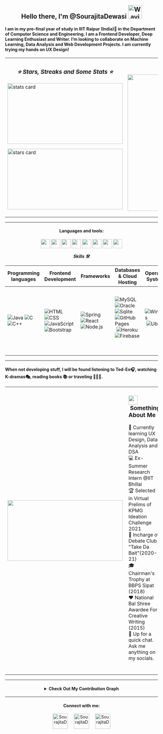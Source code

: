 <h2 align="center"> Hello there, I'm @SourajitaDewasi <img src="https://raw.githubusercontent.com/nixin72/nixin72/master/wave.gif" alt="Waving hand animated gif"
         height="45"
         width="45" /></h2>
  
<h4>
I am in my pre-final year of study in IIIT Raipur (India)📍 in the Department of Computer Science and Engineering. I am a Frontend Developer, Deep Learning Enthusiast and Writer. I’m looking to collaborate on Machine Learning, Data Analysis and Web Development Projects. I am currently trying my hands on UX Design!
</h4>
<table border = "0">
         <tr>
                  <td><h3 align = "center"><i> ⭐ Stars, Streaks and Some Stats ⭐ </i></h3>
                        <p><img align="center" alt= "stats card" height="200px" width="380" src="https://github-readme-streak-stats.herokuapp.com/?user=SourajitaDewasi&theme=radical"/> </p>
                   <p><img alt = "stars card" height="200px" width="380" src="https://github-readme-stats.vercel.app/api?username=SourajitaDewasi&count_private=true&theme=radical&show_icons=true" /></p>
                  </td>
               <td><p align = "right"><img src="https://komarev.com/ghpvc/?username=SourajitaDewasi&label=Profile%20views&color=0e75b6&style=flat" alt="SourajitaDewasi" /> </p>
              <p>
              <img height="450" width="470" src="https://data.whicdn.com/images/222319615/original.gif" /> </a>
              </p>
                  </td>
           </tr>
    </table>
 
 <hr>
<h4 align="center">Languages and tools: </h1>
<p align="center">
<div align="center">
  <img src = 'https://github.com/MarikIshtar007/MarikIshtar007/blob/master/images/c-original.svg' width='30'/> <img src = 'https://github.com/MarikIshtar007/MarikIshtar007/blob/master/images/cpp.svg' width='30'/> <img src = 'https://github.com/MarikIshtar007/MarikIshtar007/blob/master/images/python2.png' height='30'/>  <img src = 'https://github.com/MarikIshtar007/MarikIshtar007/blob/master/images/html.svg' width='30'/> <img src = 'https://github.com/MarikIshtar007/MarikIshtar007/blob/master/images/css.svg' width='30'/> <img src = 'https://github.com/MarikIshtar007/MarikIshtar007/blob/master/images/java.svg' width='30'/> <img src = 'https://github.com/MarikIshtar007/MarikIshtar007/blob/master/images/sql.svg' width='30'/> <img src = 'https://github.com/MarikIshtar007/MarikIshtar007/blob/master/images/git.svg' width='30'/>
</div>
<p align="center">
  <i><b> Skills 🛠️</b></i></p>

| Programming languages | Frontend Development | Frameworks | Databases & Cloud Hosting | Operating Systems | IDE | Software & Tools |
| --- | --- | --- | --- | --- | --- | --- |
| ![Java](https://img.shields.io/badge/-Java-05122A?style=flat&logo=Java&logoColor=FFA518)&nbsp;![C](https://img.shields.io/badge/-C-05122A?style=flat&logo=C&logoColor=A8B9CC)&nbsp;![C++](https://img.shields.io/badge/-C++-05122A?style=flat&logo=C%2B%2B&logoColor=00599C)&nbsp; | ![HTML](https://img.shields.io/badge/-HTML-05122A?style=flat&logo=HTML5)&nbsp;![CSS](https://img.shields.io/badge/-CSS-05122A?style=flat&logo=CSS3&logoColor=1572B6)&nbsp;![JavaScript](https://img.shields.io/badge/-JavaScript-05122A?style=flat&logo=javascript)&nbsp;![Bootstrap](https://img.shields.io/badge/-Bootstrap-05122A?style=flat&logo=bootstrap&logoColor=563D7C)&nbsp; | ![Spring](https://img.shields.io/badge/spring-%236DB33F.svg?style=flat&logo=spring&logoColor=white)&nbsp;![React](https://img.shields.io/badge/-React-05122A?style=flat&logo=react)&nbsp;![Node.js](https://img.shields.io/badge/-Node.js-05122A?style=flat&logo=node.js)&nbsp; | ![MySQL](https://img.shields.io/badge/mysql-%2300f.svg?style=flat&logo=mysql&logoColor=white)&nbsp;![Oracle](https://img.shields.io/badge/Oracle-F80000?style=flat&logo=oracle&logoColor=white)&nbsp;![Sqlite](https://img.shields.io/badge/sqlite-%2307405e.svg?style=flat&logo=sqlite&logoColor=white)&nbsp;![GitHub Pages](https://img.shields.io/badge/GitHub%20Pages-%23327FC7.svg?style=flat&llogo=github&logoColor=white)&nbsp;![Heroku](https://img.shields.io/badge/Heroku%20-%23430098.svg?logo=heroku&logoColor=white)&nbsp;![Firebase](https://img.shields.io/badge/Firebase-%23316192.svg?logo=firebase&logoColor=white)&nbsp; | ![Windows](https://img.shields.io/badge/Windows-0078D6?logo=windows&logoColor=white)&nbsp;![Ubuntu](https://img.shields.io/badge/Ubuntu-E95420?style=flat-square&logo=ubuntu&logoColor=white)&nbsp; | ![Visual Studio Code](https://img.shields.io/badge/-Visual%20Studio%20Code-05122A?style=flat&logo=visual-studio-code&logoColor=007ACC)&nbsp;![Eclipse](https://img.shields.io/badge/-Eclipse-05122A?style=flat&logo=eclipse-ide&logoColor=2C2255)&nbsp;![NetBeans IDE](https://img.shields.io/badge/NetBeansIDE-1B6AC6.svg?style=flat&logo=apache-netbeans-ide&logoColor=white)![Intellij](https://img.shields.io/badge/IntelliJ&nbsp;IDEA-000000.svg?logo=intellij-idea&logoColor=white)&nbsp; | ![Android](https://img.shields.io/badge/Android-3DDC84?style=flat-square&logo=android&logoColor=white)&nbsp;![Git](https://img.shields.io/badge/-Git-05122A?style=flat&logo=git)&nbsp;![GitHub](https://img.shields.io/badge/-GitHub-05122A?style=flat&logo=github)&nbsp;![Sublime](https://img.shields.io/badge/sublime_text-%23575757.svg?logo=sublime-text&logoColor=important)&nbsp;![Notepad](https://img.shields.io/badge/Notepad++-90E59A.svg?logo=notepad%2B%2B&logoColor=black)&nbsp; |

</p>
</hr>
<hr>
<table border="0">
<tr><h4> When not developing stuff, I will be found listening to Ted-Ex🎧, watching K-dramas🎭, reading books 📚 or traveling 🚵🏾‍♂️. </h4>
 <td><img align="left" height = "200px" width="380" src="https://github-readme-stats.vercel.app/api/top-langs?username=SourajitaDewasi&langs_count=5&theme=radical" /> </td>       
<td>          
         <h3><img src="https://media.giphy.com/media/ObNTw8Uzwy6KQ/giphy.gif" width="30px">&nbsp;Something About Me </h3>
📔   Currently learning UX Design, Data Analysis and DSA <br> 
💻   Ex-Summer Research Intern @IIT Bhillai<br> 
🏆   Selected in Virtual Prelims of KPMG Ideation Challenge 2021<br> 
🎤   Incharge of Debate Club "Take Da Bait"(2020-21) <br>
🎓   Chairman's Trophy at BBPS Sipat (2018) <br> 
❤️   National Bal Shree Awardee For Creative Writing (2015)<br> 
💭   Up for a quick chat. Ask me anything on my socials. <br> 

</hr>
<br><br>
</td>
 </tr>
 </table>
<hr>
<h4 align="center">
<details close>
<summary align="center">Check Out My Contribution Graph</summary>
<img src="https://activity-graph.herokuapp.com/graph?username=SourajitaDewasi&theme=radical"/>
</details>
</h4>
</hr>

<hr>
<h4 align="center">Connect with me:</h4>
<p align="center">
<a href="https://twitter.com/SourajitaD" target="blank"><img align="center" src="https://cdn-icons-png.flaticon.com/512/124/124021.png" alt="SourajitaD" height="50" width="50" /></a> &nbsp;&nbsp;&nbsp;
<a href="https://www.linkedin.com/in/sourajita-dewasi-52b3b4193/" target="blank"><img align="center" src="https://cdn-icons-png.flaticon.com/512/174/174857.png" alt="SourajitaD" height="50" width="50" /></a>&nbsp;&nbsp;&nbsp;&nbsp;
<a href="https://www.yourquote.in/sourajita-d-smae/quotes" target="blank"><img align="center" src="https://www.yourquote.in/icon512.png" alt="SourajitaD" height="50" width="50" /></a>
</p>
</hr>

<!---
SourajitaDewasi/SourajitaDewasi is a ✨ special ✨ repository because its `README.md` (this file) appears on your GitHub profile.
You can click the Preview link to take a look at your changes.
--->
